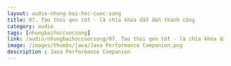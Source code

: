 ```yaml
---
layout: audio-nhung-bai-hoc-cuoc-song
title: 07. Tạo thói qen tốt - là chìa khóa dẫn đến thành công 
category: audio
tags: [nhungbaihoccuocsong]
link: /audio/nhungbaihoccuocsong/07. Tạo thói qen tốt - là chìa khóa dẫn đến thành công.mp3 
image: /images/thumbs/java/Java Performance Companion.png
description : Java Performance Companion 
---
```












